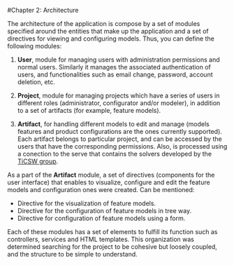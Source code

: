 #Chapter 2: Architecture

The architecture of the application is compose by a set of  modules  specified around the entities that make up the application and a set of directives for viewing and configuring models. Thus, you can define the following modules:

1. **User**, module for managing users with administration permissions and normal users. Similarly it manages the associated authentication of users, and functionalities such as email change, password, account deletion, etc.

2. **Project**, module for managing projects which have a series of users in different roles (administrator, configurator and/or modeler), in addition to a set of artifacts (for example, feature models).

3. **Artifact**, for handling different models to edit and manage (models features and product configurations are the ones currently supported). Each artifact belongs to particular project, and can be accessed by the users that have the corresponding permissions. Also, is processed using a conection to the serve that contains the solvers developed by the [TiCSW group](http://ticsw.uniandes.edu.co).

As a part of the **Artifact** module, a set of directives (components for the user interface) that enables to visualize, configure and edit the feature models and configuration ones were created. Can be mentioned:

* Directive for the visualization of feature models.
* Directive for the configuration of feature models in tree way.
* Directive for configuration of feature models using a form.

Each of these modules has a set of elements to fulfill its function such as controllers, services and HTML templates. This organization was determined searching for the project to be cohesive but loosely coupled, and the structure to be simple to understand.  